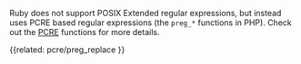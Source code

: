 Ruby does not support POSIX Extended regular expressions, but instead uses
PCRE based regular expressions (the `preg_*` functions in PHP).
Check out the [PCRE](../pcre) functions for more details.

{{related:
    pcre/preg_replace
}}
